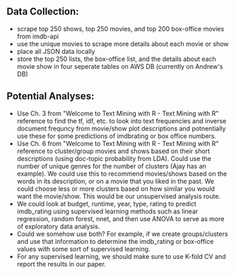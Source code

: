 ## Data Collection:
* scrape top 250 shows, top 250 movies, and top 200 box-office movies from imdb-api
* use the unique movies to scrape more details about each movie or show
* place all JSON data locally
* store the top 250 lists, the box-office list, and the details about each movie show in four seperate tables on AWS DB (currently on Andrew's DB)



## Potential Analyses:
* Use Ch. 3 from "Welcome to Text Mining with R - Text Mining with R" reference to find the tf, idf, etc. to look into text frequencies and inverse document frequncy from movie/show plot descriptions and potnentially use these for some predictions of imdbrating or box office numbers. 
* Use Ch. 6 from "Welcome to Text Mining with R - Text Mining with R" reference to cluster/group movies and shows based on their short descriptions (using doc-topic probability from LDA). Could use the number of unique genres for the number of clusters (Ajay has an example). We could use this to recommend movies/shows based on the words in its description, or on a movie that you liked in the past. We could choose less or more clusters based on how similar you would want the movie/show. This would be our unsupervised analysis route.
* We could look at budget, runtime, year, type, rating to predict imdb_rating using supervised learning methods such as linear regression, random forest, nnet, and then use ANOVA to serve as more of exploratory data analysis.
* Could we somehow use both? For example, if we create groups/clusters and use that information to determine the imdb_rating or box-office values with some sort of supervised learning.
* For any supervised learning, we should make sure to use K-fold CV and report the results in our paper.
        
